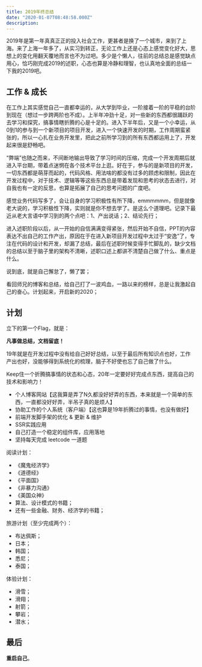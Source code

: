 ```yaml
---
title: 2019年终总结
date: "2020-01-07T08:48:58.000Z"
description: 
---
```


2019年是第一年真真正正的投入社会工作，更甚者是换了一个城市，来到了上海。来了上海一年多了，从实习到转正，无论工作上还是心态上感觉变化好大，思想上的变化用翻天覆地而言也不为过吧。多少是个懒人，往前的总结总是感觉缺点用心，恰巧刚完成2019的述职，心态也算是冷静和理智，也认真地全面的总结一下我的2019吧。

## 工作 & 成长

在工作上其实感觉自己一直都幸运的，从大学到毕业，一阶接着一阶的平稳的台阶到现在（想过一步跨两阶也不成）。上半年冲劲十足，对一些新的东西都很踊跃的去学习和探究，搞事情瞎折腾的心是十足的。进入下半年后，又是一个小幸运，从0到1的参与到一个新项目的项目开发，进入一个快速开发的时期，工作周期蛮紧张的，所以一心扎在业务开发里，把此之前所学习到的所有东西都运用上了，开发起来很是舒畅吧。

“弊端”也随之而来，不间断地输出导致了学习时间的压缩，完成一个开发周期后就进入平台期，带着点迷惘在各个技术平台上逛。好在于，参与的是新项目的开发，一切东西都是萌芽而起的，代码风格、用法啥的都没有过多的顾虑和限制，因此在开发过程中，对于技术、逻辑等等这些东西总是带着发现和思考的状态去进行，对自我也有一定的反思，也算是拓展了自己的思考问题的广度吧。

感觉业务代码写多了，会让自身的学习积极性有所下降，emmmmmm，但是就像老大说的，学习积极性下降，实则就是你不想去学了。是这么个道理吧。记录下最近从老大言语中学习到的两个点吧：1、产出说话；2、结论先行；

进入述职阶段以后，从一开始的自信满满变得紧张，然后开始不自信，PPT的内容表达不出自己的工作产出，原因在于在进入新项目开发过程中太过于“安逸”了，专注在代码的设计和开发，却漏了总结，最后在述职时候变得手忙脚乱的，缺少文档的总结以至于脑子里的架构不清晰，述职口述上都讲不清楚自己做了什么、重点是什么。

说到底，就是自己懈怠了，懒了罢；

看回师兄的博客和总结，给自己打了一波鸡血，一路以来的榜样，总是让我激起自己的奋心。计划起来，开启新的2020；

## 计划

立下的第一个Flag，就是：

**凡事做总结，文档留底！**

19年就是在开发过程中没有给自己好好总结，以至于最后所有知识点也好，工作产出也好，没能够得到系统化的梳理，脑子不好使也忘了自己做了什么。

Keep住一个折腾搞事情的状态和心态，20年一定要好好完成点东西，提高自己的技术和影响力！

+ 个人博客网站【这我算是弄了N久都没好好弄的东西，本来就是一个简单的东西，一直都没好好弄，半吊子真的是烦人】
+ 协助工作的个人系统（客户端）【这也算是19年折腾过的事情，也没有做好】
+ 前端开发脚手架的优化 & 更新 & 维护
+ SSR实践应用
+ 自己打造一个稳定的组件库，应用落地
+ 坚持每天完成 leetcode 一道题

阅读计划：

+ 《魔鬼经济学》
+ 《道德经》
+ 《平面国》
+ 《非暴力沟通》
+ 《美国众神》
+ 算法、设计模式的书籍；
+ 还有一些金融、财务、经济学的书籍；

旅游计划（至少完成两个）：

+ 布达佩斯；
+ 日本；
+ 韩国；
+ 悉尼；
+ 泰国；

体验计划：

+ 滑雪；
+ 滑翔；
+ 射箭；
+ 攀岩；
+ 潜水；

## 最后

**重启自己**。

